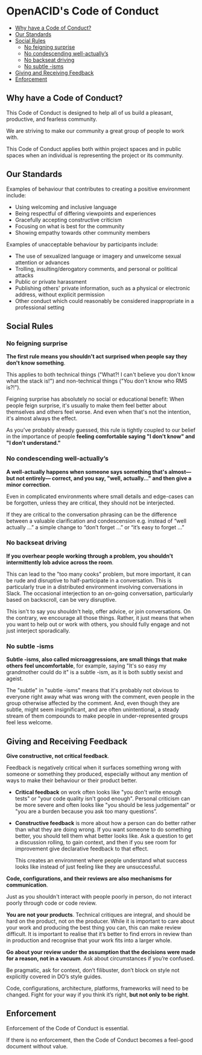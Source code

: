 # OpenACID's Code of Conduct

<!-- START doctoc generated TOC please keep comment here to allow auto update -->
<!-- DON'T EDIT THIS SECTION, INSTEAD RE-RUN doctoc TO UPDATE -->


- [Why have a Code of Conduct?](#why-have-a-code-of-conduct)
- [Our Standards](#our-standards)
- [Social Rules](#social-rules)
  - [No feigning surprise](#no-feigning-surprise)
  - [No condescending well-actually’s](#no-condescending-well-actually%E2%80%99s)
  - [No backseat driving](#no-backseat-driving)
  - [No subtle -isms](#no-subtle--isms)
- [Giving and Receiving Feedback](#giving-and-receiving-feedback)
- [Enforcement](#enforcement)

<!-- END doctoc generated TOC please keep comment here to allow auto update -->

## Why have a Code of Conduct?

This Code of Conduct is designed to help all of us build a pleasant, productive,
and fearless community.

We are striving to make our community a great group of people to work with.

This Code of Conduct applies both within project spaces and in public spaces
when an individual is representing the project or its community.


## Our Standards

Examples of behaviour that contributes to creating a positive environment
include:

* Using welcoming and inclusive language
* Being respectful of differing viewpoints and experiences
* Gracefully accepting constructive criticism
* Focusing on what is best for the community
* Showing empathy towards other community members

Examples of unacceptable behaviour by participants include:

* The use of sexualized language or imagery and unwelcome sexual attention or
  advances
* Trolling, insulting/derogatory comments, and personal or political attacks
* Public or private harassment
* Publishing others' private information, such as a physical or electronic
  address, without explicit permission
* Other conduct which could reasonably be considered inappropriate in a
  professional setting


## Social Rules


### No feigning surprise

**The first rule means you shouldn't act surprised when people say they don't know
something**.

This applies to both technical things ("What?! I can't believe you
don't know what the stack is!") and non-technical things ("You don't know who
RMS is?!").

Feigning surprise has absolutely no social or educational benefit: When people
feign surprise, it's usually to make them feel better about themselves and
others feel worse.
And even when that's not the intention, it's almost always the effect.

As you've probably already guessed, this rule is tightly coupled to our belief
in the importance of people **feeling comfortable saying "I don't know" and "I
don't understand."**


### No condescending well-actually’s

**A well-actually happens when someone says something that's almost— but not
entirely— correct, and you say, "well, actually…" and then give a minor
correction**.

Even in complicated environments where small details and edge-cases can be
forgotten, unless they are critical, they should not be interjected.

If they are critical to the conversation phrasing can be the difference between
a valuable clarification and condescension e.g. instead of “well actually …” a
simple change to “don’t forget …” or “it’s easy to forget …”


### No backseat driving

**If you overhear people working through a problem, you shouldn't intermittently
lob advice across the room**.

This can lead to the "too many cooks" problem, but more important, it can be
rude and disruptive to half-participate in a conversation.
This is particularly true in a distributed environment involving conversations
in Slack.
The occasional interjection to an on-going conversation, particularly based on
backscroll, can be very disruptive.

This isn't to say you shouldn't help, offer advice, or join conversations.
On the contrary, we encourage all those things.
Rather, it just means that when you want to help out or work with others, you
should fully engage and not just interject sporadically.


### No subtle -isms

**Subtle -isms, also called microaggressions, are small things that make others
feel uncomfortable**, for example, saying "It's so easy my grandmother could do
it" is a subtle -ism, as it is both subtly sexist and ageist.

The "subtle" in "subtle -isms" means that it's probably not obvious to everyone
right away what was wrong with the comment, even people in the group otherwise
affected by the comment.
And, even though they are subtle, might seem insignificant, and are
often unintentional, a steady stream of them compounds to make people in
under-represented groups feel less welcome.


## Giving and Receiving Feedback

**Give constructive, not critical feedback**.

Feedback is negatively critical when it surfaces something wrong with someone or
something they produced, especially without any mention of ways to make their
behaviour or their product better.

- **Critical feedback** on work often looks like "you don't write enough tests" or
  "your code quality isn't good enough".
  Personal criticism can be more severe and often looks like "you should be less
  judgemental" or "you are a burden because you ask too many questions”.

- **Constructive feedback** is more about how a person can do better rather than what
  they are doing wrong.
  If you want someone to do something better, you should tell them what better
  looks like.
  Ask a question to get a discussion rolling, to gain context, and then if you see
  room for improvement give declarative feedback to that effect.

  This creates an environment where people understand what success looks like
  instead of just feeling like they are unsuccessful.

**Code, configurations, and their reviews are also mechanisms for communication**.

Just as you shouldn't interact with people poorly in person, do not interact
poorly through code or code review.

**You are not your products**.
Technical critiques are integral, and should be hard on the product, not on the
producer.
While it is important to care about your work and producing the best thing you
can, this can make review difficult.
It is important to realise that it’s better to find errors in review than in
production and recognise that your work fits into a larger whole.

**Go about your review under the assumption that the decisions were made for a
reason, not in a vacuum**.
Ask about circumstances if you’re confused.

Be pragmatic, ask for context, don’t filibuster, don’t block on style not
explicitly covered in DO’s style guides.

Code, configurations, architecture, platforms, frameworks will need to be
changed. Fight for your way if you think it’s right, **but not only to be right**.


## Enforcement

Enforcement of the Code of Conduct is essential.

If there is no enforcement, then the Code of Conduct becomes a feel-good
document without value.
